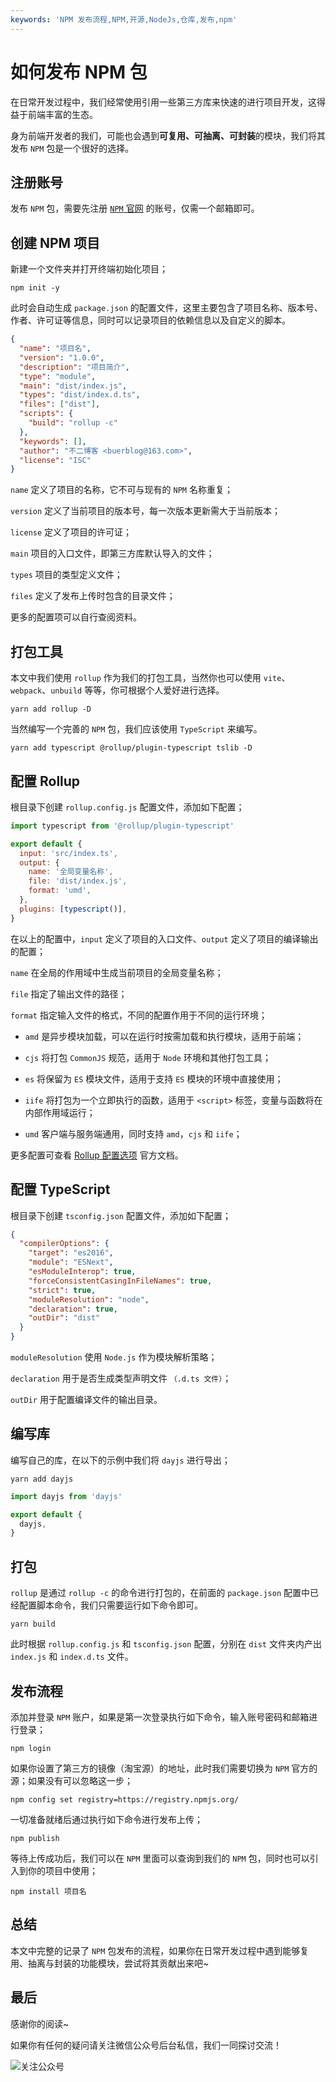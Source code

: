 ```yaml
---
keywords: 'NPM 发布流程,NPM,开源,NodeJs,仓库,发布,npm'
---
```


# 如何发布 NPM 包

在日常开发过程中，我们经常使用引用一些第三方库来快速的进行项目开发，这得益于前端丰富的生态。

身为前端开发者的我们，可能也会遇到**可复用、可抽离、可封装**的模块，我们将其发布 `NPM` 包是一个很好的选择。

## 注册账号

发布 `NPM` 包，需要先注册 [`NPM` 官网](https://www.npmjs.com/) 的账号，仅需一个邮箱即可。

## 创建 NPM 项目

新建一个文件夹并打开终端初始化项目；

```shell
npm init -y
```

此时会自动生成 `package.json` 的配置文件，这里主要包含了项目名称、版本号、作者、许可证等信息，同时可以记录项目的依赖信息以及自定义的脚本。

```json
{
  "name": "项目名",
  "version": "1.0.0",
  "description": "项目简介",
  "type": "module",
  "main": "dist/index.js",
  "types": "dist/index.d.ts",
  "files": ["dist"],
  "scripts": {
    "build": "rollup -c"
  },
  "keywords": [],
  "author": "不二博客 <buerblog@163.com>",
  "license": "ISC"
}
```

`name` 定义了项目的名称，它不可与现有的 `NPM` 名称重复；

`version` 定义了当前项目的版本号，每一次版本更新需大于当前版本；

`license` 定义了项目的许可证；

`main` 项目的入口文件，即第三方库默认导入的文件；

`types` 项目的类型定义文件；

`files` 定义了发布上传时包含的目录文件；

更多的配置项可以自行查阅资料。

## 打包工具

本文中我们使用 `rollup` 作为我们的打包工具，当然你也可以使用 `vite`、`webpack`、`unbuild` 等等，你可根据个人爱好进行选择。

```shell
yarn add rollup -D
```

当然编写一个完善的 `NPM` 包，我们应该使用 `TypeScript` 来编写。

```shell
yarn add typescript @rollup/plugin-typescript tslib -D
```

## 配置 Rollup

根目录下创建 `rollup.config.js` 配置文件，添加如下配置；

```JavaScript
import typescript from '@rollup/plugin-typescript'

export default {
  input: 'src/index.ts',
  output: {
    name: '全局变量名称',
    file: 'dist/index.js',
    format: 'umd',
  },
  plugins: [typescript()],
}
```

在以上的配置中，`input` 定义了项目的入口文件、`output` 定义了项目的编译输出的配置；

`name` 在全局的作用域中生成当前项目的全局变量名称；

`file` 指定了输出文件的路径；

`format` 指定输入文件的格式，不同的配置作用于不同的运行环境；

- `amd` 是异步模块加载，可以在运行时按需加载和执行模块，适用于前端；

- `cjs` 将打包 `CommonJS` 规范，适用于 `Node` 环境和其他打包工具；

- `es` 将保留为 `ES` 模块文件，适用于支持 `ES` 模块的环境中直接使用；

- `iife` 将打包为一个立即执行的函数，适用于 `<script>` 标签，变量与函数将在内部作用域运行；

- `umd` 客户端与服务端通用，同时支持 `amd`，`cjs` 和 `iife`；

更多配置可查看 [Rollup 配置选项](https://cn.rollupjs.org/configuration-options/) 官方文档。

## 配置 TypeScript

根目录下创建 `tsconfig.json` 配置文件，添加如下配置；

```json
{
  "compilerOptions": {
    "target": "es2016",
    "module": "ESNext",
    "esModuleInterop": true,
    "forceConsistentCasingInFileNames": true,
    "strict": true,
    "moduleResolution": "node",
    "declaration": true,
    "outDir": "dist"
  }
}
```

`moduleResolution` 使用 `Node.js` 作为模块解析策略；

`declaration` 用于是否生成类型声明文件 `（.d.ts 文件）`；

`outDir` 用于配置编译文件的输出目录。

## 编写库

编写自己的库，在以下的示例中我们将 `dayjs` 进行导出；

```shell
yarn add dayjs
```

```typescript
import dayjs from 'dayjs'

export default {
  dayjs,
}
```

## 打包

`rollup` 是通过 `rollup -c` 的命令进行打包的，在前面的 `package.json` 配置中已经配置脚本命令，我们只需要运行如下命令即可。

```shell
yarn build
```

此时根据 `rollup.config.js` 和 `tsconfig.json` 配置，分别在 `dist` 文件夹内产出 `index.js` 和 `index.d.ts` 文件。

## 发布流程

添加并登录 `NPM` 账户，如果是第一次登录执行如下命令，输入账号密码和邮箱进行登录；

```shell
npm login
```

如果你设置了第三方的镜像（淘宝源）的地址，此时我们需要切换为 `NPM` 官方的源；如果没有可以忽略这一步；

```shell
npm config set registry=https://registry.npmjs.org/
```

一切准备就绪后通过执行如下命令进行发布上传；

```shell
npm publish
```

等待上传成功后，我们可以在 `NPM` 里面可以查询到我们的 `NPM` 包，同时也可以引入到你的项目中使用；

```shell
npm install 项目名
```

## 总结

本文中完整的记录了 `NPM` 包发布的流程，如果你在日常开发过程中遇到能够复用、抽离与封装的功能模块，尝试将其贡献出来吧~

## 最后

感谢你的阅读~

如果你有任何的疑问请关注微信公众号后台私信，我们一同探讨交流！

![关注公众号](/assets/subscription.webp)
